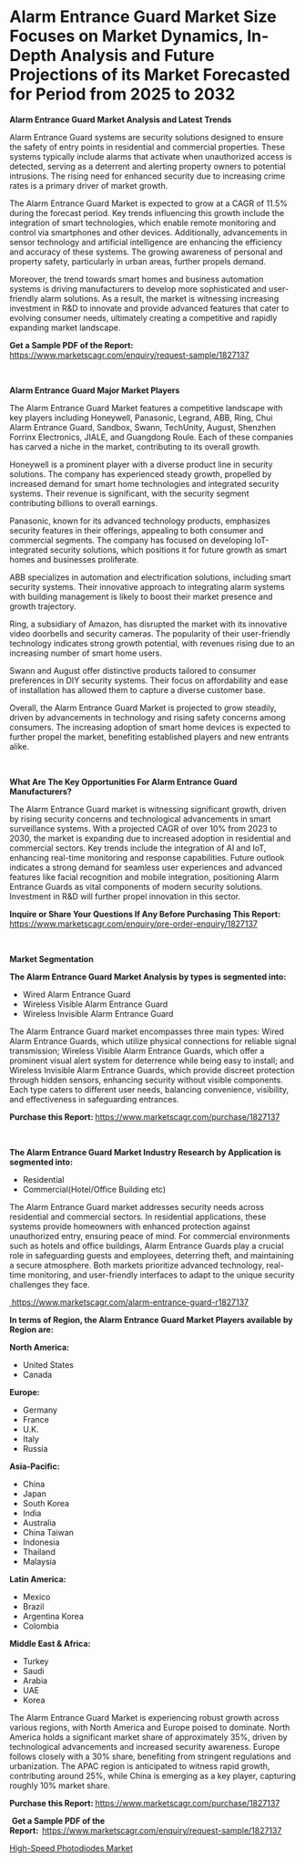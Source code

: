 <p><h1>Alarm Entrance Guard Market Size Focuses on Market Dynamics, In-Depth Analysis and Future Projections of its Market Forecasted for Period from 2025 to 2032</h1></p><p><strong>Alarm Entrance Guard Market Analysis and Latest Trends</strong></p>
<p><p>Alarm Entrance Guard systems are security solutions designed to ensure the safety of entry points in residential and commercial properties. These systems typically include alarms that activate when unauthorized access is detected, serving as a deterrent and alerting property owners to potential intrusions. The rising need for enhanced security due to increasing crime rates is a primary driver of market growth.</p><p>The Alarm Entrance Guard Market is expected to grow at a CAGR of 11.5% during the forecast period. Key trends influencing this growth include the integration of smart technologies, which enable remote monitoring and control via smartphones and other devices. Additionally, advancements in sensor technology and artificial intelligence are enhancing the efficiency and accuracy of these systems. The growing awareness of personal and property safety, particularly in urban areas, further propels demand. </p><p>Moreover, the trend towards smart homes and business automation systems is driving manufacturers to develop more sophisticated and user-friendly alarm solutions. As a result, the market is witnessing increasing investment in R&D to innovate and provide advanced features that cater to evolving consumer needs, ultimately creating a competitive and rapidly expanding market landscape.</p></p>
<p><strong>Get a Sample PDF of the Report:&nbsp;</strong> <a href="https://www.marketscagr.com/enquiry/request-sample/1827137?utm_campaign=2782&utm_medium=2&utm_source=Github&utm_content=ia&utm_term=06042025&utm_id=alarm-entrance-guard">https://www.marketscagr.com/enquiry/request-sample/1827137</a></p>
<p>&nbsp;</p>
<p><strong>Alarm Entrance Guard Major Market Players</strong></p>
<p><p>The Alarm Entrance Guard Market features a competitive landscape with key players including Honeywell, Panasonic, Legrand, ABB, Ring, Chui Alarm Entrance Guard, Sandbox, Swann, TechUnity, August, Shenzhen Forrinx Electronics, JIALE, and Guangdong Roule. Each of these companies has carved a niche in the market, contributing to its overall growth.</p><p>Honeywell is a prominent player with a diverse product line in security solutions. The company has experienced steady growth, propelled by increased demand for smart home technologies and integrated security systems. Their revenue is significant, with the security segment contributing billions to overall earnings.</p><p>Panasonic, known for its advanced technology products, emphasizes security features in their offerings, appealing to both consumer and commercial segments. The company has focused on developing IoT-integrated security solutions, which positions it for future growth as smart homes and businesses proliferate.</p><p>ABB specializes in automation and electrification solutions, including smart security systems. Their innovative approach to integrating alarm systems with building management is likely to boost their market presence and growth trajectory.</p><p>Ring, a subsidiary of Amazon, has disrupted the market with its innovative video doorbells and security cameras. The popularity of their user-friendly technology indicates strong growth potential, with revenues rising due to an increasing number of smart home users.</p><p>Swann and August offer distinctive products tailored to consumer preferences in DIY security systems. Their focus on affordability and ease of installation has allowed them to capture a diverse customer base.</p><p>Overall, the Alarm Entrance Guard Market is projected to grow steadily, driven by advancements in technology and rising safety concerns among consumers. The increasing adoption of smart home devices is expected to further propel the market, benefiting established players and new entrants alike.</p></p>
<p>&nbsp;</p>
<p><strong>What Are The Key Opportunities For Alarm Entrance Guard Manufacturers?</strong></p>
<p><p>The Alarm Entrance Guard market is witnessing significant growth, driven by rising security concerns and technological advancements in smart surveillance systems. With a projected CAGR of over 10% from 2023 to 2030, the market is expanding due to increased adoption in residential and commercial sectors. Key trends include the integration of AI and IoT, enhancing real-time monitoring and response capabilities. Future outlook indicates a strong demand for seamless user experiences and advanced features like facial recognition and mobile integration, positioning Alarm Entrance Guards as vital components of modern security solutions. Investment in R&D will further propel innovation in this sector.</p></p>
<p><strong>Inquire or Share Your Questions If Any Before Purchasing This Report:</strong> <a href="https://www.marketscagr.com/enquiry/pre-order-enquiry/1827137?utm_campaign=2782&utm_medium=2&utm_source=Github&utm_content=ia&utm_term=06042025&utm_id=alarm-entrance-guard">https://www.marketscagr.com/enquiry/pre-order-enquiry/1827137</a></p>
<p>&nbsp;</p>
<p><strong>Market Segmentation</strong></p>
<p><strong>The Alarm Entrance Guard Market Analysis by types is segmented into:</strong></p>
<p><ul><li>Wired Alarm Entrance Guard</li><li>Wireless Visible Alarm Entrance Guard</li><li>Wireless Invisible Alarm Entrance Guard</li></ul></p>
<p><p>The Alarm Entrance Guard market encompasses three main types: Wired Alarm Entrance Guards, which utilize physical connections for reliable signal transmission; Wireless Visible Alarm Entrance Guards, which offer a prominent visual alert system for deterrence while being easy to install; and Wireless Invisible Alarm Entrance Guards, which provide discreet protection through hidden sensors, enhancing security without visible components. Each type caters to different user needs, balancing convenience, visibility, and effectiveness in safeguarding entrances.</p></p>
<p><strong>Purchase this Report:&nbsp;</strong><a href="https://www.marketscagr.com/purchase/1827137?utm_campaign=2782&utm_medium=2&utm_source=Github&utm_content=ia&utm_term=06042025&utm_id=alarm-entrance-guard">https://www.marketscagr.com/purchase/1827137</a></p>
<p>&nbsp;</p>
<p><strong>The Alarm Entrance Guard Market Industry Research by Application is segmented into:</strong></p>
<p><ul><li>Residential</li><li>Commercial(Hotel/Office Building etc)</li></ul></p>
<p><p>The Alarm Entrance Guard market addresses security needs across residential and commercial sectors. In residential applications, these systems provide homeowners with enhanced protection against unauthorized entry, ensuring peace of mind. For commercial environments such as hotels and office buildings, Alarm Entrance Guards play a crucial role in safeguarding guests and employees, deterring theft, and maintaining a secure atmosphere. Both markets prioritize advanced technology, real-time monitoring, and user-friendly interfaces to adapt to the unique security challenges they face.</p></p>
<p><a href="https://www.marketscagr.com/alarm-entrance-guard-r1827137?utm_campaign=2782&utm_medium=2&utm_source=Github&utm_content=ia&utm_term=06042025&utm_id=alarm-entrance-guard">&nbsp;https://www.marketscagr.com/alarm-entrance-guard-r1827137</a></p>
<p><strong>In terms of Region, the Alarm Entrance Guard Market Players available by Region are:</strong></p>
<p>
    <p> <strong> North America: </strong>
        <ul>
            <li>United States</li>
            <li>Canada</li>
        </ul>
        </p> 
    <p> <strong> Europe: </strong>
        <ul>
            <li>Germany</li>
            <li>France</li>
            <li>U.K.</li>
            <li>Italy</li>
            <li>Russia</li>
        </ul>
        </p> 
    <p> <strong> Asia-Pacific: </strong>
        <ul>
            <li>China</li>
            <li>Japan</li>
            <li>South Korea</li>
            <li>India</li>
            <li>Australia</li>
            <li>China Taiwan</li>
            <li>Indonesia</li>
            <li>Thailand</li>
            <li>Malaysia</li>
        </ul>
        </p> 
    <p> <strong> Latin America: </strong>
        <ul>
            <li>Mexico</li>
            <li>Brazil</li>
            <li>Argentina Korea</li>
            <li>Colombia</li>
        </ul>
        </p> 
    <p> <strong> Middle East & Africa: </strong>
        <ul>
            <li>Turkey</li>
            <li>Saudi</li>
            <li>Arabia</li>
            <li>UAE</li>
            <li>Korea</li>
        </ul>
    </p>
    </p>
<p><p>The Alarm Entrance Guard Market is experiencing robust growth across various regions, with North America and Europe poised to dominate. North America holds a significant market share of approximately 35%, driven by technological advancements and increased security awareness. Europe follows closely with a 30% share, benefiting from stringent regulations and urbanization. The APAC region is anticipated to witness rapid growth, contributing around 25%, while China is emerging as a key player, capturing roughly 10% market share.</p></p>
<p><strong>Purchase this Report: </strong><a href="https://www.marketscagr.com/purchase/1827137?utm_campaign=2782&utm_medium=2&utm_source=Github&utm_content=ia&utm_term=06042025&utm_id=alarm-entrance-guard">https://www.marketscagr.com/purchase/1827137</a></p>
<p>&nbsp;<strong>Get a Sample PDF of the Report:&nbsp;&nbsp;</strong><a href="https://www.marketscagr.com/enquiry/request-sample/1827137?utm_campaign=2782&utm_medium=2&utm_source=Github&utm_content=ia&utm_term=06042025&utm_id=alarm-entrance-guard">https://www.marketscagr.com/enquiry/request-sample/1827137</a></p>
<p><strong></strong></p>
<p><p><a href="https://github.com/meuskocov/Market-Research-Report-List-1/blob/main/high-speed-photodiodes-market.md?utm_campaign=2782&utm_medium=2&utm_source=Github&utm_content=ia&utm_term=06042025&utm_id=alarm-entrance-guard">High-Speed Photodiodes Market</a></p></p>